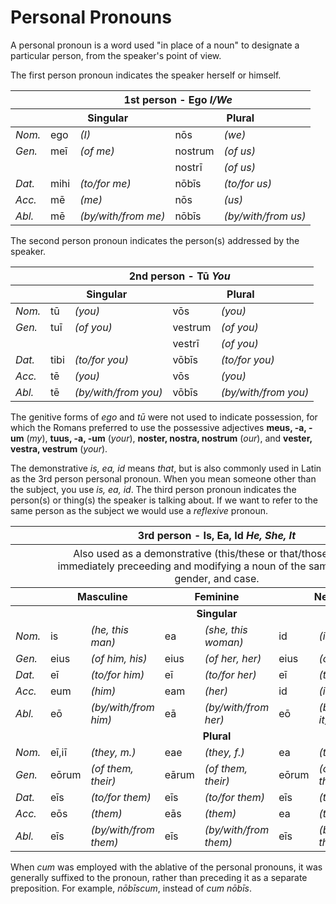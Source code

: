 # Personal Pronouns

A personal pronoun is a word used "in place of a noun" to designate a particular person, from the speaker's point of view.

The first person pronoun indicates the speaker herself or himself.

<table>
  <thead>
    <tr>
      <th></th>
      <th colspan="4">
        <span style="font-weight:bold">1st person - Ego</span>
        <span style="font-style: italic;">I/We</span>
      </th>
    </tr>
    <tr>
      <th></th>
      <th colspan="2">
        <div style="font-weight: bold; text-align: center;">Singular</div>
      </th>
      <th colspan="2">
        <div style="font-weight: bold; text-align: center;">Plural</div>
      </th>
    </tr>
  </thead>
  <tbody>
    <tr>
      <td><span style="font-style: italic;">Nom.</span></td>
      <td>ego</td>
      <td><span style="font-style: italic;">(I)</span></td>
      <td>nōs</td>
      <td><span style="font-style: italic;">(we)</span></td>
    </tr>
    <tr>
      <td><span style="font-style: italic;">Gen.</span></td>
      <td>meī</td>
      <td><span style="font-style: italic;">(of me)</span></td>
      <td>nostrum</td>
      <td><span style="font-style: italic;">(of us)</span></td>
    </tr>
    <tr>
      <td colspan="3"></td>
      <td>nostrī</td>
      <td><span style="font-style: italic;">(of us)</span></td>
    </tr>
    <tr>
      <td><span style="font-style: italic;">Dat.</span></td>
      <td>mihi</td>
      <td><span style="font-style: italic;">(to/for me)</span></td>
      <td>nōbīs</td>
      <td><span style="font-style: italic;">(to/for us)</span></td>
    </tr>
    <tr>
      <td><span style="font-style: italic;">Acc.</span></td>
      <td>mē</td>
      <td><span style="font-style: italic;">(me)</span></td>
      <td>nōs</td>
      <td><span style="font-style: italic;">(us)</span></td>
    </tr>
    <tr>
      <td><span style="font-style: italic;">Abl.</span></td>
      <td>mē</td>
      <td><span style="font-style: italic;">(by/with/from me)</span></td>
      <td>nōbīs</td>
      <td><span style="font-style: italic;">(by/with/from us)</span></td>
    </tr>
  </tbody>
</table>

The second person pronoun indicates the person(s) addressed by the speaker.

<table>
  <thead>
    <tr>
      <th></th>
      <th colspan="4">
        <span style="font-weight:bold">2nd person - Tū</span>
        <span style="font-style: italic;">You</span>
      </th>
    </tr>
    <tr>
      <th></th>
      <th colspan="2">
        <div style="font-weight: bold; text-align: center;">Singular</div>
      </th>
      <th colspan="2">
        <div style="font-weight: bold; text-align: center;">Plural</div>
      </th>
    </tr>
  </thead>
  <tbody>
    <tr>
      <td><span style="font-style: italic;">Nom.</span></td>
      <td>tū</td>
      <td><span style="font-style: italic;">(you)</span></td>
      <td>vōs</td>
      <td><span style="font-style: italic;">(you)</span></td>
    </tr>
    <tr>
      <td><span style="font-style: italic;">Gen.</span></td>
      <td>tuī</td>
      <td><span style="font-style: italic;">(of you)</span></td>
      <td>vestrum</td>
      <td><span style="font-style: italic;">(of you)</span></td>
    </tr>
    <tr>
      <td colspan="3"></td>
      <td>vestrī</td>
      <td><span style="font-style: italic;">(of you)</span></td>
    </tr>
    <tr>
      <td><span style="font-style: italic;">Dat.</span></td>
      <td>tibi</td>
      <td><span style="font-style: italic;">(to/for you)</span></td>
      <td>vōbīs</td>
      <td><span style="font-style: italic;">(to/for you)</span></td>
    </tr>
    <tr>
      <td><span style="font-style: italic;">Acc.</span></td>
      <td>tē</td>
      <td><span style="font-style: italic;">(you)</span></td>
      <td>vōs</td>
      <td><span style="font-style: italic;">(you)</span></td>
    </tr>
    <tr>
      <td><span style="font-style: italic;">Abl.</span></td>
      <td>tē</td>
      <td><span style="font-style: italic;">(by/with/from you)</span></td>
      <td>vōbīs</td>
      <td><span style="font-style: italic;">(by/with/from you)</span></td>
    </tr>
  </tbody>
</table>

The genitive forms of _ego_ and _tū_ were not used to indicate possession, for which the Romans preferred to use the possessive adjectives **meus, -a, -um** (_my_), **tuus, -a, -um** (_your_), **noster, nostra, nostrum** (_our_), and **vester, vestra, vestrum** (_your_).

The demonstrative _is, ea, id_ means _that_, but is also commonly used in Latin as the 3rd person personal pronoun.  When you mean someone other than the subject, you use _is, ea, id_.  The third person pronoun indicates the person(s) or thing(s) the speaker is talking about.  If we want to refer to the same person as the subject we would use a _reflexive_ pronoun.  

<table>
  <thead>
    <tr>
      <th></th>
      <th colspan="6">
        <span style="font-weight:bold">3rd person - Is, Ea, Id</span>
        <span style="font-style: italic;">He, She, It</span>
      </th>
    </tr>
    <tr>
      <th></th>
      <th colspan="6">
        <span style="font-weight:normal">Also used as a demonstrative (this/these or that/those) when immediately preceeding and modifying a noun of the same number, gender, and case.</span>
      </th>
    </tr>
    <tr>
      <th></th>
      <th colspan="2">
        <div style="font-weight: bold; text-align: center;">Masculine</div>
      </th>
      <th colspan="2">
        <div style="font-weight: bold; text-align: center;">Feminine</div>
      </th>
      <th colspan="2">
        <div style="font-weight: bold; text-align: center;">Neuter</div>
      </th>
    </tr>
  </thead>
  <tbody>
    <tr>
      <td></td>
      <td colspan="6">
        <div style="font-weight: bold; text-align: center;">Singular</div>
      </td>
    </tr>
    <tr>
      <td><span style="font-style: italic;">Nom.</span></td>
      <td>is</td>
      <td><span style="font-style: italic;">(he, this man)</span></td>
      <td>ea</td>
      <td><span style="font-style: italic;">(she, this woman)</span></td>
      <td>id</td>
      <td><span style="font-style: italic;">(it, this thing)</span></td>
    </tr>
    <tr>
      <td><span style="font-style: italic;">Gen.</span></td>
      <td>eius</td>
      <td><span style="font-style: italic;">(of him, his)</span></td>
      <td>eius</td>
      <td><span style="font-style: italic;">(of her, her)</span></td>
      <td>eius</td>
      <td><span style="font-style: italic;">(of its, it)</span></td>
    </tr>
    <tr>
      <td><span style="font-style: italic;">Dat.</span></td>
      <td>eī</td>
      <td><span style="font-style: italic;">(to/for him)</span></td>
      <td>eī</td>
      <td><span style="font-style: italic;">(to/for her)</span></td>
      <td>eī</td>
      <td><span style="font-style: italic;">(to/for it)</span></td>
    </tr>
    <tr>
      <td><span style="font-style: italic;">Acc.</span></td>
      <td>eum</td>
      <td><span style="font-style: italic;">(him)</span></td>
      <td>eam</td>
      <td><span style="font-style: italic;">(her)</span></td>
      <td>id</td>
      <td><span style="font-style: italic;">(it)</span></td>
    </tr>
    <tr>
      <td><span style="font-style: italic;">Abl.</span></td>
      <td>eō</td>
      <td><span style="font-style: italic;">(by/with/from him)</span></td>
      <td>eā</td>
      <td><span style="font-style: italic;">(by/with/from her)</span></td>
      <td>eō</td>
      <td><span style="font-style: italic;">(by/with/from it)</span></td>
    </tr>
    <tr>
      <td></td>
      <td colspan="6">
        <div style="font-weight: bold; text-align: center;">Plural</div>
      </td>
    </tr>
    <tr>
      <td><span style="font-style: italic;">Nom.</span></td>
      <td>eī,iī</td>
      <td><span style="font-style: italic;">(they, m.)</span></td>
      <td>eae</td>
      <td><span style="font-style: italic;">(they, f.)</span></td>
      <td>ea</td>
      <td><span style="font-style: italic;">(they, n.)</span></td>
    </tr>
    <tr>
      <td><span style="font-style: italic;">Gen.</span></td>
      <td>eōrum</td>
      <td><span style="font-style: italic;">(of them, their)</span></td>
      <td>eārum</td>
      <td><span style="font-style: italic;">(of them, their)</span></td>
      <td>eōrum</td>
      <td><span style="font-style: italic;">(of them, their)</span></td>
    </tr>
    <tr>
      <td><span style="font-style: italic;">Dat.</span></td>
      <td>eīs</td>
      <td><span style="font-style: italic;">(to/for them)</span></td>
      <td>eīs</td>
      <td><span style="font-style: italic;">(to/for them)</span></td>
      <td>eīs</td>
      <td><span style="font-style: italic;">(to/for them)</span></td>
    </tr>
    <tr>
      <td><span style="font-style: italic;">Acc.</span></td>
      <td>eōs</td>
      <td><span style="font-style: italic;">(them)</span></td>
      <td>eās</td>
      <td><span style="font-style: italic;">(them)</span></td>
      <td>ea</td>
      <td><span style="font-style: italic;">(them)</span></td>
    </tr>
    <tr>
      <td><span style="font-style: italic;">Abl.</span></td>
      <td>eīs</td>
      <td><span style="font-style: italic;">(by/with/from them)</span></td>
      <td>eīs</td>
      <td><span style="font-style: italic;">(by/with/from them)</span></td>
      <td>eīs</td>
      <td><span style="font-style: italic;">(by/with/from them)</span></td>
    </tr>
  </tbody>
</table>

When _cum_ was employed with the ablative of the personal pronouns, it was generally suffixed to the pronoun, rather than preceding it as a separate preposition.  For example, _nōbīscum_,  instead of _cum nōbīs_.
